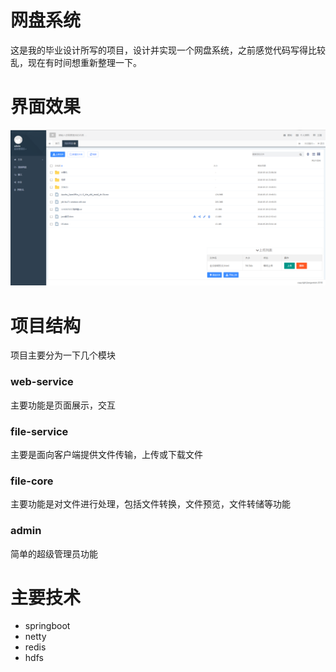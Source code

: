 # 网盘系统
这是我的毕业设计所写的项目，设计并实现一个网盘系统，之前感觉代码写得比较乱，现在有时间想重新整理一下。


# 界面效果
![网盘首页](doc/img/1.png)

# 项目结构
项目主要分为一下几个模块

### web-service
主要功能是页面展示，交互

### file-service
主要是面向客户端提供文件传输，上传或下载文件

### file-core
主要功能是对文件进行处理，包括文件转换，文件预览，文件转储等功能

### admin
简单的超级管理员功能

# 主要技术

- springboot
- netty
- redis
- hdfs
